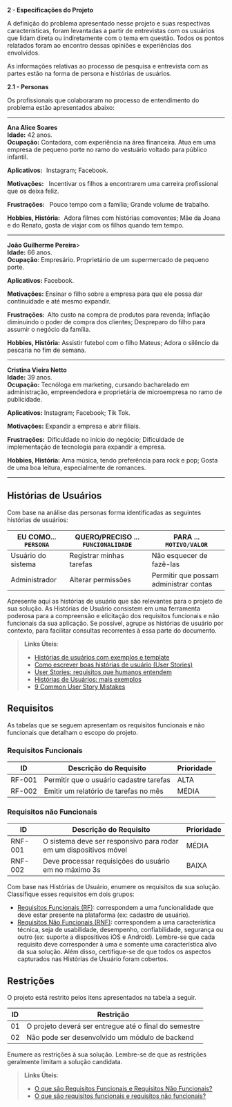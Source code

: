 **2 - Especificações do Projeto**

A definição do problema apresentado nesse projeto e suas respectivas características, foram levantadas a partir de entrevistas com os usuários que lidam direta ou indiretamente com o tema em questão. Todos os pontos relatados foram ao encontro dessas opiniões e experiências dos envolvidos.   

As informações relativas ao processo de pesquisa e entrevista com as partes estão na forma de persona e histórias de usuários.

**2.1 - Personas**

Os profissionais que colaboraram no processo de entendimento do problema estão apresentados abaixo:  
________________________________________________________________________________________
**Ana Alice Soares**
<br>**Idade:** 42 anos.<br/>
**Ocupação:** Contadora, com experiência na área financeira. Atua em uma empresa de pequeno porte no ramo do vestuário voltado para público infantil.  

   **Aplicativos:**   
       Instagram; 
       Facebook. 

   **Motivações:**    
       Incentivar os filhos a encontrarem uma carreira profissional que os deixa feliz. 

   **Frustrações:**    
       Pouco tempo com a família; 
       Grande volume de trabalho. 

   **Hobbies, História:**   
       Adora filmes com histórias comoventes; 
       Mãe da Joana e do Renato, gosta de viajar com os filhos quando tem tempo.  
 ________________________________________________________________________________________
**João Guilherme Pereira**>
<br>**Idade:** 66 anos.<br/>
**Ocupação**: Empresário. Proprietário de um supermercado de pequeno porte. 

   **Aplicativos:**
       Facebook. 

   **Motivações:**
       Ensinar o filho sobre a empresa para que ele possa dar continuidade e até mesmo expandir.  

   **Frustrações:**  
       Alto custo na compra de produtos para revenda;
       Inflação diminuindo o poder de compra dos clientes;
       Despreparo do filho para assumir o negócio da família.    

   **Hobbies, História:**
       Assistir futebol com o filho Mateus;
       Adora o silêncio da pescaria no fim de semana. 
________________________________________________________________________________________
**Cristina Vieira Netto**
<br>**Idade:** 39 anos.<br/>
**Ocupação:** Tecnóloga em marketing, cursando bacharelado em administração, empreendedora e proprietária de microempresa no ramo de publicidade.

   **Aplicativos:** 
       Instagram; 
       Facebook; 
       Tik Tok. 

   **Motivações:**
       Expandir a empresa e abrir filiais. 

   **Frustrações:**  
       Dificuldade no início do negócio;
       Dificuldade de implementação de tecnologia para expandir a empresa.   

   **Hobbies, História:**
       Ama música, tendo preferência para rock e pop;
       Gosta de uma boa leitura, especialmente de romances.    
________________________________________________________________________________________


 ## Histórias de Usuários

Com base na análise das personas forma identificadas as seguintes histórias de usuários:

|EU COMO... `PERSONA`| QUERO/PRECISO ... `FUNCIONALIDADE` |PARA ... `MOTIVO/VALOR`                 |
|--------------------|------------------------------------|----------------------------------------|
|Usuário do sistema  | Registrar minhas tarefas           | Não esquecer de fazê-las               |
|Administrador       | Alterar permissões                 | Permitir que possam administrar contas |

Apresente aqui as histórias de usuário que são relevantes para o projeto de sua solução. As Histórias de Usuário consistem em uma ferramenta poderosa para a compreensão e elicitação dos requisitos funcionais e não funcionais da sua aplicação. Se possível, agrupe as histórias de usuário por contexto, para facilitar consultas recorrentes à essa parte do documento.

> **Links Úteis**:
> - [Histórias de usuários com exemplos e template](https://www.atlassian.com/br/agile/project-management/user-stories)
> - [Como escrever boas histórias de usuário (User Stories)](https://medium.com/vertice/como-escrever-boas-users-stories-hist%C3%B3rias-de-usu%C3%A1rios-b29c75043fac)
> - [User Stories: requisitos que humanos entendem](https://www.luiztools.com.br/post/user-stories-descricao-de-requisitos-que-humanos-entendem/)
> - [Histórias de Usuários: mais exemplos](https://www.reqview.com/doc/user-stories-example.html)
> - [9 Common User Story Mistakes](https://airfocus.com/blog/user-story-mistakes/)

## Requisitos

As tabelas que se seguem apresentam os requisitos funcionais e não funcionais que detalham o escopo do projeto.

### Requisitos Funcionais

|ID    | Descrição do Requisito  | Prioridade |
|------|-----------------------------------------|----|
|RF-001| Permitir que o usuário cadastre tarefas | ALTA | 
|RF-002| Emitir um relatório de tarefas no mês   | MÉDIA |


### Requisitos não Funcionais

|ID     | Descrição do Requisito  |Prioridade |
|-------|-------------------------|----|
|RNF-001| O sistema deve ser responsivo para rodar em um dispositivos móvel | MÉDIA | 
|RNF-002| Deve processar requisições do usuário em no máximo 3s |  BAIXA | 

Com base nas Histórias de Usuário, enumere os requisitos da sua solução. Classifique esses requisitos em dois grupos:

- [Requisitos Funcionais
 (RF)](https://pt.wikipedia.org/wiki/Requisito_funcional):
 correspondem a uma funcionalidade que deve estar presente na
  plataforma (ex: cadastro de usuário).
- [Requisitos Não Funcionais
  (RNF)](https://pt.wikipedia.org/wiki/Requisito_n%C3%A3o_funcional):
  correspondem a uma característica técnica, seja de usabilidade,
  desempenho, confiabilidade, segurança ou outro (ex: suporte a
  dispositivos iOS e Android).
Lembre-se que cada requisito deve corresponder à uma e somente uma
característica alvo da sua solução. Além disso, certifique-se de que
todos os aspectos capturados nas Histórias de Usuário foram cobertos.

## Restrições

O projeto está restrito pelos itens apresentados na tabela a seguir.

|ID| Restrição                                             |
|--|-------------------------------------------------------|
|01| O projeto deverá ser entregue até o final do semestre |
|02| Não pode ser desenvolvido um módulo de backend        |


Enumere as restrições à sua solução. Lembre-se de que as restrições geralmente limitam a solução candidata.

> **Links Úteis**:
> - [O que são Requisitos Funcionais e Requisitos Não Funcionais?](https://codificar.com.br/requisitos-funcionais-nao-funcionais/)
> - [O que são requisitos funcionais e requisitos não funcionais?](https://analisederequisitos.com.br/requisitos-funcionais-e-requisitos-nao-funcionais-o-que-sao/)
